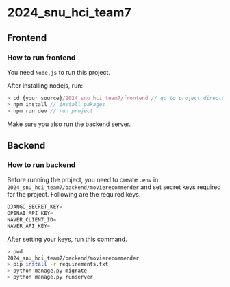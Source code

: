 # 2024_snu_hci_team7
## **Frontend**

### **How to run frontend**

You need `Node.js` to run this project. 

After installing nodejs, run:

```jsx
> cd {your source}/2024_snu_hci_team7/frontend // go to project directory
> npm install // install pakages
> npm run dev // run project
```

Make sure you also run the backend server.

## **Backend**

### **How to run backend**

Before running the project, you need to create `.env` in `2024_snu_hci_team7/backend/movierecommender` and set secret keys required for the project. Following are the required keys.

```python
DJANGO_SECRET_KEY=
OPENAI_API_KEY=
NAVER_CLIENT_ID=
NAVER_API_KEY=
```

After setting your keys, run this command.

```bash
> pwd
2024_snu_hci_team7/backend/movierecommender
> pip install -r requirements.txt
> python manage.py migrate
> python manage.py runserver
```
